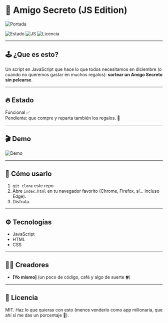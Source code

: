 # 🎉 Amigo Secreto (JS Edition)

![Portada](https://img.freepik.com/premium-vector/gift-box-isolated-flat-vector-illustration_674398-680.jpg)

![Estado](https://img.shields.io/badge/Estado-Listo-green) 
![JS](https://img.shields.io/badge/Código-JavaScript-black) 
![Licencia](https://img.shields.io/badge/Licencia-MIT-lightgrey)

---

## 🕹 ¿Que es esto?
Un script en JavaScript que hace lo que todos necesitamos en diciembre (o cuando no queremos gastar en muchos regalos): **sortear un Amigo Secreto sin pelearse**.  

---

## 🔥 Estado
Funcional ✅  
Pendiente: que compre y reparta también los regalos. 🎁  

---

## 🎬 Demo
![Demo](https://media1.giphy.com/media/v1.Y2lkPTc5MGI3NjExZWcyZG5tNDFvYWg0Nml0dDA1Ymw0Z2h6NTFpcXh4eTExeWpqejZmNSZlcD12MV9pbnRlcm5hbF9naWZfYnlfaWQmY3Q9Zw/ucxuf9rkpR9sFykCL6/giphy.gif)  

---

## 🚀 Cómo usarlo
1. `git clone` este repo  
2. Abre `index.html` en tu navegador favorito (Chrome, Firefox, sí… incluso Edge).  
3. Disfruta.  

---

## ⚙️ Tecnologías
- JavaScript
- HTML  
- CSS  

---

## 🧑‍💻 Creadores
- **[Yo mismo]** (un poco de código, café y algo de suerte 🍀)  

---

## 📜 Licencia
MIT. Haz lo que quieras con esto (menos venderlo como app millonaria, que ahí sí me das un porcentaje 🤝).
